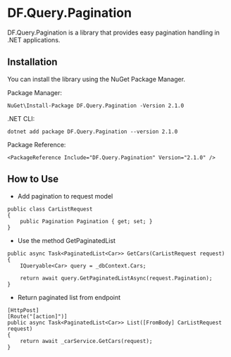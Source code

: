 # DF.Query.Pagination

DF.Query.Pagination is a library that provides easy pagination handling in .NET applications.

## Installation

You can install the library using the NuGet Package Manager. 

Package Manager:
```
NuGet\Install-Package DF.Query.Pagination -Version 2.1.0
```

.NET CLI:
```
dotnet add package DF.Query.Pagination --version 2.1.0
```

Package Reference:
```
<PackageReference Include="DF.Query.Pagination" Version="2.1.0" />
```

## How to Use

* Add pagination to request model

```
public class CarListRequest
{
    public Pagination Pagination { get; set; }
}
```

* Use the method GetPaginatedList

```
public async Task<PaginatedList<Car>> GetCars(CarListRequest request)
{
    IQueryable<Car> query = _dbContext.Cars;

    return await query.GetPaginatedListAsync(request.Pagination);
}
```

* Return paginated list from endpoint

```
[HttpPost]
[Route("[action]")]
public async Task<PaginatedList<Car>> List([FromBody] CarListRequest request)
{
    return await _carService.GetCars(request);
}
```